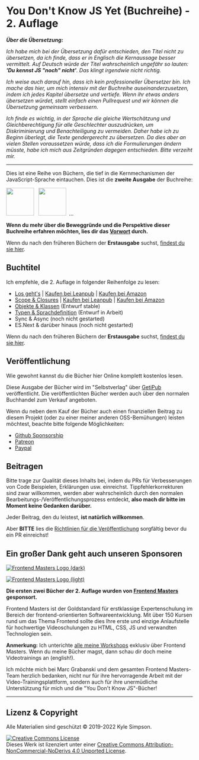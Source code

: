 # You Don't Know JS Yet (Buchreihe) - 2. Auflage

**_Über die Übersetzung:_**

_Ich habe mich bei der Übersetzung dafür entschieden, den Titel nicht zu übersetzen, da ich finde, dass er in Englisch die Kernaussage besser vermittelt. Auf Deutsch würde der Titel wahrscheinlich ungefähr so lauten: **'Du kennst JS "noch" nicht'**. Das klingt irgendwie nicht richtig._

_Ich weise auch darauf hin, dass ich kein professioneller Übersetzer bin. Ich mache das hier, um mich intensiv mit der Buchreihe auseinanderzusetzen, indem ich jedes Kapitel übersetze und vertiefe. Wenn ihr etwas anders übersetzen würdet, stellt einfach einen Pullrequest und wir können die Übersetzung gemeinsam verbessern._

_Ich finde es wichtig, in der Sprache die gleiche Wertschätzung und Gleichberechtigung für alle Geschlechter auszudrücken, um Diskriminierung und Benachteiligung zu vermeiden. Daher habe ich zu Beginn überlegt, die Texte gendergerecht zu übersetzen. Da dies aber an vielen Stellen voraussetzen würde, dass ich die Formulierungen ändern müsste, habe ich mich aus Zeitgründen dagegen entschieden. Bitte verzeiht mir._

---

Dies ist eine Reihe von Büchern, die tief in die Kernmechanismen der JavaScript-Sprache eintauchen. Dies ist die **zweite Ausgabe** der Buchreihe:

<a href="https://leanpub.com/ydkjsy-get-started"><img src="get-started/images/cover.png" width="75"></a>&nbsp;&nbsp;
<a href="https://leanpub.com/ydkjsy-scope-closures"><img src="scope-closures/images/cover.png" width="75"></a>&nbsp;&nbsp;...

**Wenn du mehr über die Beweggründe und die Perspektive dieser Buchreihe erfahren möchten, lies dir das [Vorwort](preface.md) durch.**

Wenn du nach den früheren Büchern der **Erstausgabe** suchst, [findest du sie hier](https://github.com/getify/You-Dont-Know-JS/blob/1st-ed/README.md).

## Buchtitel

Ich empfehle, die 2. Auflage in folgender Reihenfolge zu lesen:

-   [Los geht's](get-started/README.md) | [Kaufen bei Leanpub](https://leanpub.com/ydkjsy-get-started) | [Kaufen bei Amazon](https://www.amazon.com/dp/B084BNMN7T)
-   [Scope & Closures](scope-closures/README.md) | [Kaufen bei Leanpub](https://leanpub.com/ydkjsy-scope-closures) | [Kaufen bei Amazon](https://www.amazon.com/dp/B08634PZ3N)
-   [Objekte & Klassen](objects-classes/README.md) (Entwurf stable)
-   [Typen & Sprachdefinition](types-grammar/README.md) (Entwurf in Arbeit)
-   Sync & Async (noch nicht gestarted)
-   ES.Next & darüber hinaus (noch nicht gestarted)

Wenn du nach den früheren Büchern der **Erstausgabe** suchst, [findest du sie hier](https://github.com/getify/You-Dont-Know-JS/blob/1st-ed/README.md).

## Veröffentlichung

Wie gewohnt kannst du die Bücher hier Online komplett kostenlos lesen.

Diese Ausgabe der Bücher wird im "Selbstverlag" über [GetiPub](https://geti.pub) veröffentlicht. Die veröffentlichten Bücher werden auch über den normalen Buchhandel zum Verkauf angeboten.

Wenn du neben dem Kauf der Bücher auch einen finanziellen Beitrag zu diesem Projekt (oder zu einer meiner anderen OSS-Bemühungen) leisten möchtest, beachte bitte folgende Möglichkeiten:

-   [Github Sponsorship](https://github.com/users/getify/sponsorship)
-   [Patreon](https://www.patreon.com/getify)
-   [Paypal](https://www.paypal.me/getify)

## Beitragen

Bitte trage zur Qualität dieses Inhalts bei, indem du PRs für Verbesserungen von Code Beispielen, Erklärungen usw. einreichst. Tippfehlerkorrekturen sind zwar willkommen, werden aber wahrscheinlich durch den normalen Bearbeitungs-/Veröffentlichungsprozess entdeckt, **also mach dir bitte im Moment keine Gedanken darüber.**

Jeder Beitrag, den du leistest, **ist natürlich willkommen**.

Aber **BITTE** lies die [Richtlinien für die Veröffentlichung](CONTRIBUTING.md) sorgfältig bevor du ein PR einreichst!

## Ein großer Dank geht auch unseren Sponsoren

[![Frontend Masters Logo (dark)](https://github.com/getify/You-Dont-Know-JS/blob/2nd-ed/external-logos/fem_logo-light.svg)](https://frontendmasters.com#gh-light-mode-only)

[![Frontend Masters Logo (light)](https://github.com/getify/You-Dont-Know-JS/blob/2nd-ed/external-logos/fem_logo.svg)](https://frontendmasters.com#gh-dark-mode-only)

**Die ersten zwei Bücher der 2. Auflage wurden von **[Frontend Masters](https://frontendmasters.com)** gesponsort.**

Frontend Masters ist der Goldstandard für erstklassige Expertenschulung im Bereich der frontend-orientierten Softwareentwicklung. Mit über 150 Kursen rund um das Thema Frontend sollte dies Ihre erste und einzige Anlaufstelle für hochwertige Videoschulungen zu HTML, CSS, JS und verwandten Technologien sein.

**Anmerkung:** Ich unterichte [alle meine Workshops](https://frontendmasters.com/kyle-simpson) exklusiv über Frontend Masters. Wenn du meine Bücher magst, dann schau dir doch meine Videotrainings an (english!).

Ich möchte mich bei Marc Grabanski und dem gesamten Frontend Masters-Team herzlich bedanken, nicht nur für ihre hervorragende Arbeit mit der Video-Trainingsplattform, sondern auch für ihre unermüdliche Unterstützung für mich und die "You Don't Know JS"-Bücher!

---

## Lizenz & Copyright

Alle Materialien sind geschützt &copy; 2019-2022 Kyle Simpson.

<a rel="license" href="http://creativecommons.org/licenses/by-nc-nd/4.0/"><img alt="Creative Commons License" style="border-width:0" src="https://i.creativecommons.org/l/by-nc-nd/4.0/88x31.png" /></a><br />Dieses Werk ist lizenziert unter einer <a rel="license" href="http://creativecommons.org/licenses/by-nc-nd/4.0/">Creative Commons Attribution-NonCommercial-NoDerivs 4.0 Unported License</a>.
